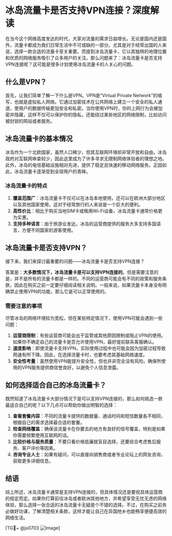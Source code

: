 # 冰岛流量卡是否支持VPN连接？深度解读

在当今这个网络高度发达的时代，大家对流量的需求日益增长。无论是国内还是国外，流量卡都成为我们日常生活中不可或缺的一部分。尤其是对于经常出国的人来说，选择一款合适的流量卡至关重要。而提到冰岛流量卡，它以其独特的地理位置和优质的网络服务吸引了众多用户的关注。那么问题来了：冰岛流量卡是否支持VPN连接呢？这可能是很多计划使用冰岛流量卡的人关心的问题。

## 什么是VPN？

首先，让我们简单了解一下什么是VPN。VPN是“Virtual Private Network”的缩写，也就是虚拟私人网络。它通过加密技术在公共网络上建立一个安全的私人通道，使用户的数据传输更加安全和私密。当你使用VPN时，你的上网行为会被加密并隐藏，这样不仅可以保护你的隐私，还能绕过某些地区的网络限制，比如访问被封锁的网站或者服务。

## 冰岛流量卡的基本情况

冰岛作为一个北欧国家，虽然人口稀少，但其互联网环境却非常开放和自由。冰岛政府对互联网审查较少，因此这里成为了许多寻求无限制网络体验者的理想之地。此外，冰岛的电信基础设施相对先进，提供了稳定且快速的移动网络服务。正因如此，冰岛流量卡逐渐受到全球用户的青睐。

### 冰岛流量卡的特点

1. **覆盖范围广**：冰岛流量卡不仅可以在冰岛本地使用，还可以在欧洲大部分地区以及其他国家使用，这对于经常旅行的人来说是一个巨大的便利。
2. **高性价比**：相比于购买当地SIM卡或租用Wi-Fi设备，冰岛流量卡通常价格更为实惠。
3. **支持多种语言**：由于旅游业发达，冰岛的运营商提供的服务大多支持多国语言，方便不同国家的游客使用。

## 冰岛流量卡是否支持VPN？

接下来，我们来探讨最重要的问题——冰岛流量卡是否支持VPN连接？

答案是：**大多数情况下，冰岛流量卡是可以支持VPN连接的**。但是需要注意的是，并不是所有的流量卡都是一样的。不同的运营商可能会有不同的政策和服务条款，因此在购买之前一定要仔细阅读相关说明。一般来说，如果流量卡本身没有明确禁止使用VPN的功能，那么它是可以正常使用的。

### 需要注意的事项

尽管冰岛的网络环境较为宽松，但在某些特定情况下，使用VPN可能会遇到一些问题：

1. **运营商限制**：有些运营商可能会出于监管或其他原因限制或阻止VPN的使用。如果你不确定自己的流量卡是否允许使用VPN，最好提前联系客服确认。
2. **速度影响**：即使流量卡支持VPN，实际使用过程中也可能会因为加密过程导致网速有所下降。因此，在选择流量卡时，也要考虑其基础网络速度。
3. **安全性考量**：虽然使用VPN能提升安全性，但也并非完全没有风险。确保所使用的VPN服务提供商信誉良好，以避免个人信息泄露。

## 如何选择适合自己的冰岛流量卡？

既然知道了冰岛流量卡大部分情况下是可以支持VPN连接的，那么如何挑选一款最适合自己的呢？以下几点可以帮助你做出明智的选择：

1. **查看套餐内容**：不同的流量卡提供的数据量、通话时间和短信数量各不相同，根据自己的需求选择最合适的套餐。
2. **检查网络覆盖**：确保该流量卡在你要去的地方有良好的信号覆盖，特别是如果你需要频繁使用互联网的话。
3. **比较价格与服务质量**：不要只看价格低廉就盲目选择，还要综合考虑售后服务、客户评价等因素。
4. **咨询专业人士**：如果有疑问，可以直接向销售商或者专业论坛上的网友咨询，获取更多详细信息。

## 结语

综上所述，冰岛流量卡通常是支持VPN连接的，但具体情况还是要视具体运营商的规定而定。如果你打算前往冰岛或者欧洲其他地方，并希望享受无忧无虑的网络体验，那么选择一张合适的冰岛流量卡无疑是个不错的选择。不过，在购买之前务必做好功课，了解清楚相关条款，这样才能让自己在异国他乡也能畅享便捷高效的网络生活。

[TG💪+ @jx0703 ![Image](https://github.com/user-attachments/assets/dbca1d08-cadb-493c-b0ec-ad6f7a83f270)]